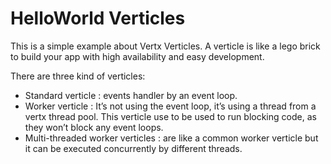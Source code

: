 # HelloWorld Verticles

This is a simple example about Vertx Verticles. A verticle is like a lego brick to build your app with high availability and easy development.   

There are three kind of verticles:

- Standard verticle : events handler by an event loop.
- Worker verticle : It’s not using the event loop, it’s using a thread from a vertx
  thread pool. This verticle use to be used to run blocking code, as they won’t block
  any event loops.
- Multi-threaded worker verticles : are like a common worker verticle but it can be
  executed concurrently by different threads.
 



